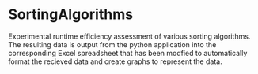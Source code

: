 # SortingAlgorithms
Experimental runtime efficiency assessment of various sorting algorithms.
The resulting data is output from the python application into the corresponding
Excel spreadsheet that has been modfied to automatically format the recieved data and
create graphs to represent the data.

